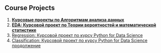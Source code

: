 ## Course Projects

1. <a href='https://github.com/AnnaSmelova/Projects/tree/main/Data_analysis_algorithms_course_projects'>**Курсовые проекты по Алгоритмам анализа данных**</a>
2. <a href='https://github.com/AnnaSmelova/Projects/blob/main/Theory_of_probability_and_mathematical_statistics_course_project.ipynb'>**EDA: Курсовой проект по Теории вероятностей и математической статистике**</a>
3. <a href='https://github.com/AnnaSmelova/Projects/blob/main/Python_for_Data_Science_Regression_course_project.ipynb'>Regression: Курсовой проект по курсу Python for Data Science</a>
4. <a href='https://github.com/AnnaSmelova/Projects/blob/main/Python_for_Data_Science_Classification_course_project.ipynb'>Classification: Курсовой проект по курсу Python for Data Science продолжение</a>

